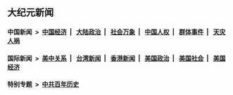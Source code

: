 ## 大纪元新闻

#### 中国新闻 &nbsp;>&nbsp; [中国经济](indexes/ncid283/README.md?09082045) &nbsp;| &nbsp; [大陆政治](indexes/ncid277/README.md?09082045) &nbsp;| &nbsp; [社会万象](indexes/ncid282/README.md?09082045) &nbsp;| &nbsp; [中国人权](indexes/ncid278/README.md?09082045) &nbsp;| &nbsp; [群体事件](indexes/ncid279/README.md?09082045) &nbsp;| &nbsp; [天灾人祸](indexes/ncid280/README.md?09082045)

#### 国际新闻 &nbsp;>&nbsp; [美中关系](indexes/nf1412576/README.md?09082045) &nbsp;| &nbsp; [台湾新闻](indexes/ncid1349361/README.md?09082045) &nbsp;| &nbsp; [香港新闻](indexes/ncid1349362/README.md?09082045) &nbsp;| &nbsp; [美国政治](indexes/ncid1078159/README.md?09082045) &nbsp;| &nbsp; [美国社会](indexes/ncid1078160/README.md?09082045) &nbsp;| &nbsp; [美国经济](indexes/ncid1078158/README.md?09082045)

#### 特别专题 &nbsp;>&nbsp; [中共百年历史](https://github.com/epoch-news/epoch-special/blob/master/README.md?09082045)  
